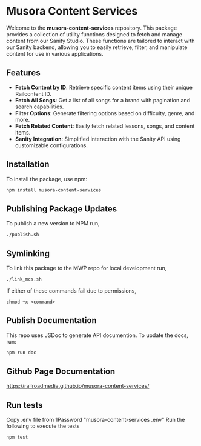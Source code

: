 # Musora Content Services

Welcome to the **musora-content-services** repository. This package provides a collection of utility functions designed to fetch and manage content from our Sanity Studio. These functions are tailored to interact with our Sanity backend, allowing you to easily retrieve, filter, and manipulate content for use in various applications.

## Features

- **Fetch Content by ID**: Retrieve specific content items using their unique Railcontent ID.
- **Fetch All Songs**: Get a list of all songs for a brand with pagination and search capabilities.
- **Filter Options**: Generate filtering options based on difficulty, genre, and more.
- **Fetch Related Content**: Easily fetch related lessons, songs, and content items.
- **Sanity Integration**: Simplified interaction with the Sanity API using customizable configurations.

## Installation

To install the package, use npm:

```bash
npm install musora-content-services
```

## Publishing Package Updates

To publish a new version to NPM run, 

```bash
./publish.sh
```

## Symlinking 

To link this package to the MWP repo for local development run,  

```bash
./link_mcs.sh
```

If either of these commands fail due to permissions, 

```
chmod +x <command>
```

## Publish Documentation

This repo uses JSDoc to generate API documention. To update the docs, run:

```bash
npm run doc
```

## Github Page Documentation

https://railroadmedia.github.io/musora-content-services/

## Run tests
Copy .env file from 1Password "musora-content-services .env"
Run the following to execute the tests
```
npm test
```